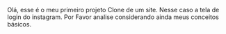 Olá, esse é o meu primeiro projeto Clone de um site. Nesse caso a tela de login do instagram.
Por Favor analise considerando ainda meus conceitos básicos.